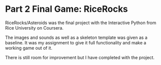 # Part 2 Final Game: RiceRocks
RiceRocks/Asteroids was the final project with the Interactive Python from Rice University on Coursera.

The images and sounds as well as a skeleton template was given as a baseline. It was my assignment to give it full
functionality and make a working game out of it.

There is still room for improvement but I have completed with the project.
